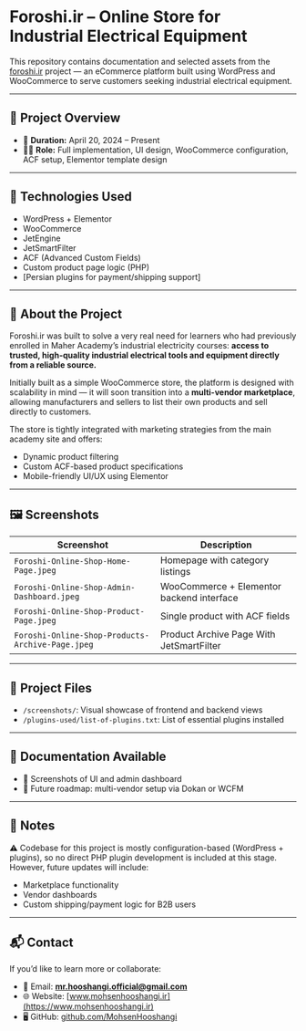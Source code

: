 # Foroshi.ir – Online Store for Industrial Electrical Equipment

This repository contains documentation and selected assets from the [foroshi.ir](https://www.foroshi.ir) project — an eCommerce platform built using WordPress and WooCommerce to serve customers seeking industrial electrical equipment.

---

## 🔧 Project Overview

- 📅 **Duration:** April 20, 2024 – Present
- 👨‍💻 **Role:** Full implementation, UI design, WooCommerce configuration, ACF setup, Elementor template design

---

## 🧰 Technologies Used

- WordPress + Elementor
- WooCommerce
- JetEngine
- JetSmartFilter
- ACF (Advanced Custom Fields)
- Custom product page logic (PHP)
- [Persian plugins for payment/shipping support]

---

## 🧠 About the Project

Foroshi.ir was built to solve a very real need for learners who had previously enrolled in Maher Academy’s industrial electricity courses: **access to trusted, high-quality industrial electrical tools and equipment directly from a reliable source.**

Initially built as a simple WooCommerce store, the platform is designed with scalability in mind — it will soon transition into a **multi-vendor marketplace**, allowing manufacturers and sellers to list their own products and sell directly to customers.

The store is tightly integrated with marketing strategies from the main academy site and offers:

- Dynamic product filtering
- Custom ACF-based product specifications
- Mobile-friendly UI/UX using Elementor

---

## 🖼️ Screenshots

| Screenshot                                       | Description                               |
| ------------------------------------------------ | ----------------------------------------- |
| `Foroshi-Online-Shop-Home-Page.jpeg`             | Homepage with category listings           |
| `Foroshi-Online-Shop-Admin-Dashboard.jpeg`       | WooCommerce + Elementor backend interface |
| `Foroshi-Online-Shop-Product-Page.jpeg`          | Single product with ACF fields            |
| `Foroshi-Online-Shop-Products-Archive-Page.jpeg` | Product Archive Page With JetSmartFilter  |

---

## 📂 Project Files

- `/screenshots/`: Visual showcase of frontend and backend views
- `/plugins-used/list-of-plugins.txt`: List of essential plugins installed

---

## 📑 Documentation Available

- 📸 Screenshots of UI and admin dashboard
- 🧾 Future roadmap: multi-vendor setup via Dokan or WCFM

---

## 📌 Notes

⚠️ Codebase for this project is mostly configuration-based (WordPress + plugins), so no direct PHP plugin development is included at this stage. However, future updates will include:

- Marketplace functionality
- Vendor dashboards
- Custom shipping/payment logic for B2B users

---

## 📬 Contact

If you’d like to learn more or collaborate:

- 📧 Email: **mr.hooshangi.official@gmail.com**  
- 🌐 Website: [www.mohsenhooshangi.ir](https://www.mohsenhooshangi.ir)  
- 🖥️ GitHub: [github.com/MohsenHooshangi](https://github.com/MohsenHooshangi)
